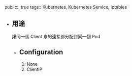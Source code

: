 public:: true
tags:: Kubernetes, Kubernetes Service, iptables

- ## 用途
  讓同一個 Client 來的連接都分配到同一個 Pod
	- ## Configuration
	  1. None
	  2. ClientIP